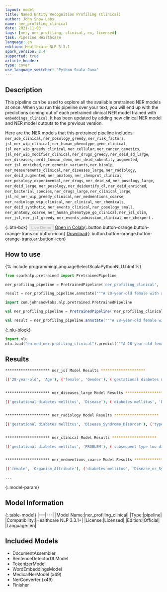 ```yaml
---
layout: model
title: Named Entity Recognition Profiling (Clinical)
author: John Snow Labs
name: ner_profiling_clinical
date: 2021-11-03
tags: [ner, ner_profiling, clinical, en, licensed]
task: Pipeline Healthcare
language: en
edition: Healthcare NLP 3.3.1
spark_version: 2.4
supported: true
article_header:
type: cover
use_language_switcher: "Python-Scala-Java"
---
```


## Description

This pipeline can be used to explore all the available pretrained NER models at once. When you run this pipeline over your text, you will end up with the predictions coming out of each pretrained clinical NER model trained with `embeddings_clinical`. It has been updated by adding new clinical NER model and NER model outputs to the previous version.

Here are the NER models that this pretrained pipeline includes: `ner_ade_clinical`, `ner_posology_greedy`, `ner_risk_factors`, `jsl_ner_wip_clinical`, `ner_human_phenotype_gene_clinical`, `jsl_ner_wip_greedy_clinical`, `ner_cellular`, `ner_cancer_genetics`, `jsl_ner_wip_modifier_clinical`, `ner_drugs_greedy`, `ner_deid_sd_large`, `ner_diseases`, `nerdl_tumour_demo`, `ner_deid_subentity_augmented`, `ner_jsl_enriched`, `ner_genetic_variants`, `ner_bionlp`, `ner_measurements_clinical`, `ner_diseases_large`, `ner_radiology`, `ner_deid_augmented`, `ner_anatomy`, `ner_chemprot_clinical`, `ner_posology_experimental`, `ner_drugs`, `ner_deid_sd`, `ner_posology_large`, `ner_deid_large`, `ner_posology`, `ner_deidentify_dl`, `ner_deid_enriched`, `ner_bacterial_species`, `ner_drugs_large`, `ner_clinical_large`, `jsl_rd_ner_wip_greedy_clinical`, `ner_medmentions_coarse`, `ner_radiology_wip_clinical`, `ner_clinical`, `ner_chemicals`, `ner_deid_synthetic`, `ner_events_clinical`, `ner_posology_small`, `ner_anatomy_coarse`, `ner_human_phenotype_go_clinical`, `ner_jsl_slim`, `ner_jsl`, `ner_jsl_greedy`, `ner_events_admission_clinical`, `ner_chexpert` .

{:.btn-box}
<button class="button button-orange" disabled>Live Demo</button>
[Open in Colab](https://colab.research.google.com/github/JohnSnowLabs/spark-nlp-workshop/blob/master/tutorials/Certification_Trainings/Healthcare/11.2.Pretrained_NER_Profiling_Pipelines.ipynb){:.button.button-orange.button-orange-trans.co.button-icon}
[Download](https://s3.amazonaws.com/auxdata.johnsnowlabs.com/clinical/models/ner_profiling_clinical_en_3.3.1_2.4_1635974903665.zip){:.button.button-orange.button-orange-trans.arr.button-icon}

## How to use



<div class="tabs-box" markdown="1">
{% include programmingLanguageSelectScalaPythonNLU.html %}

```python
from sparknlp.pretrained import PretrainedPipeline

ner_profiling_pipeline = PretrainedPipeline('ner_profiling_clinical', 'en', 'clinical/models')

result = ner_profiling_pipeline.annotate("""A 28-year-old female with a history of gestational diabetes mellitus diagnosed eight years prior to presentation and subsequent type two diabetes mellitus ( T2DM ), one prior episode of HTG-induced pancreatitis three years prior to presentation , associated with an acute hepatitis , and obesity with a body mass index ( BMI ) of 33.5 kg/m2 , presented with a one-week history of polyuria , polydipsia , poor appetite , and vomiting .""")
```
```scala
import com.johnsnowlabs.nlp.pretrained.PretrainedPipeline

val ner_profiling_pipeline = PretrainedPipeline('ner_profiling_clinical', 'en', 'clinical/models')

val result = ner_profiling_pipeline.annotate("""A 28-year-old female with a history of gestational diabetes mellitus diagnosed eight years prior to presentation and subsequent type two diabetes mellitus ( T2DM ), one prior episode of HTG-induced pancreatitis three years prior to presentation , associated with an acute hepatitis , and obesity with a body mass index ( BMI ) of 33.5 kg/m2 , presented with a one-week history of polyuria , polydipsia , poor appetite , and vomiting .""")
```


{:.nlu-block}
```python
import nlu
nlu.load("en.med_ner.profiling_clinical").predict("""A 28-year-old female with a history of gestational diabetes mellitus diagnosed eight years prior to presentation and subsequent type two diabetes mellitus ( T2DM ), one prior episode of HTG-induced pancreatitis three years prior to presentation , associated with an acute hepatitis , and obesity with a body mass index ( BMI ) of 33.5 kg/m2 , presented with a one-week history of polyuria , polydipsia , poor appetite , and vomiting .""")
```

</div>

## Results

```bash
******************** ner_jsl Model Results ******************** 

[('28-year-old', 'Age'), ('female', 'Gender'), ('gestational diabetes mellitus', 'Diabetes'), ('eight years prior', 'RelativeDate'), ('subsequent', 'Modifier'), ('type two diabetes mellitus', 'Diabetes'), ('T2DM', 'Diabetes'), ('HTG-induced pancreatitis', 'Disease_Syndrome_Disorder'), ('three years prior', 'RelativeDate'), ('acute', 'Modifier'), ('hepatitis', 'Communicable_Disease'), ('obesity', 'Obesity'), ('body mass index', 'Symptom'), ('33.5 kg/m2', 'Weight'), ('one-week', 'Duration'), ('polyuria', 'Symptom'), ('polydipsia', 'Symptom'), ('poor appetite', 'Symptom'), ('vomiting', 'Symptom')]


******************** ner_diseases_large Model Results ******************** 

[('gestational diabetes mellitus', 'Disease'), ('diabetes mellitus', 'Disease'), ('T2DM', 'Disease'), ('pancreatitis', 'Disease'), ('hepatitis', 'Disease'), ('obesity', 'Disease'), ('polyuria', 'Disease'), ('polydipsia', 'Disease'), ('vomiting', 'Disease')]


******************** ner_radiology Model Results ******************** 

[('gestational diabetes mellitus', 'Disease_Syndrome_Disorder'), ('type two diabetes mellitus', 'Disease_Syndrome_Disorder'), ('T2DM', 'Disease_Syndrome_Disorder'), ('HTG-induced pancreatitis', 'Disease_Syndrome_Disorder'), ('acute hepatitis', 'Disease_Syndrome_Disorder'), ('obesity', 'Disease_Syndrome_Disorder'), ('body', 'BodyPart'), ('mass index', 'Symptom'), ('BMI', 'Test'), ('33.5', 'Measurements'), ('kg/m2', 'Units'), ('polyuria', 'Symptom'), ('polydipsia', 'Symptom'), ('poor appetite', 'Symptom'), ('vomiting', 'Symptom')]


******************** ner_clinical Model Results ******************** 

[('gestational diabetes mellitus', 'PROBLEM'), ('subsequent type two diabetes mellitus', 'PROBLEM'), ('T2DM', 'PROBLEM'), ('HTG-induced pancreatitis', 'PROBLEM'), ('an acute hepatitis', 'PROBLEM'), ('obesity', 'PROBLEM'), ('a body mass index', 'PROBLEM'), ('BMI', 'TEST'), ('polyuria', 'PROBLEM'), ('polydipsia', 'PROBLEM'), ('poor appetite', 'PROBLEM'), ('vomiting', 'PROBLEM')]


******************** ner_medmentions_coarse Model Results ******************** 

[('female', 'Organism_Attribute'), ('diabetes mellitus', 'Disease_or_Syndrome'), ('diabetes mellitus', 'Disease_or_Syndrome'), ('T2DM', 'Disease_or_Syndrome'), ('HTG-induced pancreatitis', 'Disease_or_Syndrome'), ('associated with', 'Qualitative_Concept'), ('acute hepatitis', 'Disease_or_Syndrome'), ('obesity', 'Disease_or_Syndrome'), ('body mass index', 'Clinical_Attribute'), ('BMI', 'Clinical_Attribute'), ('polyuria', 'Sign_or_Symptom'), ('polydipsia', 'Sign_or_Symptom'), ('poor appetite', 'Sign_or_Symptom'), ('vomiting', 'Sign_or_Symptom')]

...
```

{:.model-param}
## Model Information

{:.table-model}
|---|---|
|Model Name:|ner_profiling_clinical|
|Type:|pipeline|
|Compatibility:|Healthcare NLP 3.3.1+|
|License:|Licensed|
|Edition:|Official|
|Language:|en|

## Included Models

- DocumentAssembler
- SentenceDetectorDLModel
- TokenizerModel
- WordEmbeddingsModel
- MedicalNerModel (x49)
- NerConverter (x49)
- Finisher
